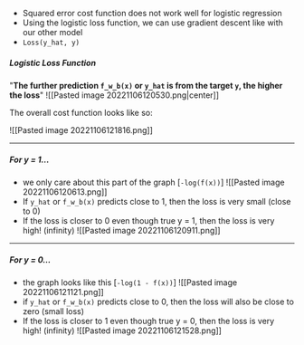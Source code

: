 - Squared error cost function does not work well for logistic regression
- Using the logistic loss function, we can use gradient descent like with our other model
- `Loss(y_hat, y)`

##### Logistic Loss Function
"**The further prediction `f_w_b(x)` or `y_hat` is from the target `y`, the higher the loss**"
![[Pasted image 20221106120530.png|center]]

The overall cost function looks like so:

![[Pasted image 20221106121816.png]]

---

##### For y = 1...
- we only care about this part of the graph [`-log(f(x))`]
 ![[Pasted image 20221106120613.png]]
- If `y_hat` or `f_w_b(x)` predicts close to 1, then the loss is very small (close to 0)
- If the loss is closer to 0 even though true y = 1, then the loss is very high! (infinity)
![[Pasted image 20221106120911.png]]

---
##### For y = 0...
- the graph looks like this [`-log(1 - f(x))`]
![[Pasted image 20221106121121.png]]
- if `y_hat` or `f_w_b(x)` predicts close to 0, then the loss will also be close to zero (small loss)
- If the loss is closer to 1 even though true y = 0, then the loss is very high! (infinity)
![[Pasted image 20221106121528.png]]